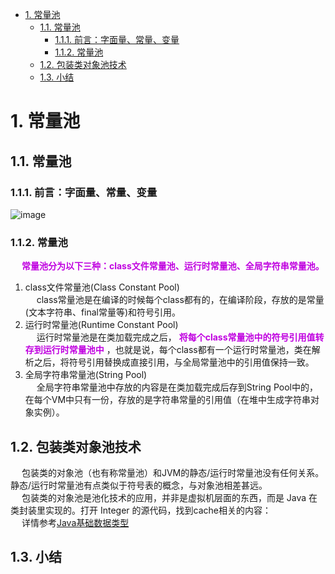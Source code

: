 
<!-- TOC -->

- [1. 常量池](#1-常量池)
    - [1.1. 常量池](#11-常量池)
        - [1.1.1. 前言：字面量、常量、变量](#111-前言字面量常量变量)
        - [1.1.2. 常量池](#112-常量池)
    - [1.2. 包装类对象池技术](#12-包装类对象池技术)
    - [1.3. 小结](#13-小结)

<!-- /TOC -->

# 1. 常量池
<!--
终于搞懂了Java8的内存结构，再也不纠结方法区和常量池了！ 
https://mp.weixin.qq.com/s/WvdPQ8JsR9qqWMlvX7ockA
JAVA常量池，一篇文章就足够入门了。（含图解）
https://blog.csdn.net/qq_41376740/article/details/80338158
常量池 
https://baike.baidu.com/item/%E5%B8%B8%E9%87%8F%E6%B1%A0/3855836?fr=aladdin
Java中的几种常量池
https://blog.csdn.net/luzhensmart/article/details/86565496
常量池详解
https://zhuanlan.zhihu.com/p/64839455
JVM常量池浅析
https://www.jianshu.com/p/cf78e68e3a99
https://blog.csdn.net/qq_34039868/article/details/103957965
-->

## 1.1. 常量池  


### 1.1.1. 前言：字面量、常量、变量  
<!-- 
https://blog.csdn.net/luzhensmart/article/details/86565496
-->
![image](https://gitee.com/wt1814/pic-host/raw/master/images/java/JVM/JVM-132.png)  

### 1.1.2. 常量池
<!-- 
已经明确的一点是 字符串常量池、静态变量 在jdk7时从方法区移入**Java堆**中，那么运行时常量池呢？

https://www.pianshen.com/article/72411279197/
-->

&emsp; **<font color = "clime">常量池分为以下三种：class文件常量池、运行时常量池、全局字符串常量池。</font>**   
1. class文件常量池(Class Constant Pool)  
&emsp; class常量池是在编译的时候每个class都有的，在编译阶段，存放的是常量(文本字符串、final常量等)和符号引用。  
2. 运行时常量池(Runtime Constant Pool)  
&emsp; 运行时常量池是在类加载完成之后， **<font color = "clime">将每个class常量池中的符号引用值转存到运行时常量池中</font>** ，也就是说，每个class都有一个运行时常量池，类在解析之后，将符号引用替换成直接引用，与全局常量池中的引用值保持一致。  
3. 全局字符串常量池(String Pool)  
&emsp; 全局字符串常量池中存放的内容是在类加载完成后存到String Pool中的，在每个VM中只有一份，存放的是字符串常量的引用值（在堆中生成字符串对象实例）。  

## 1.2. 包装类对象池技术
&emsp; 包装类的对象池（也有称常量池）和JVM的静态/运行时常量池没有任何关系。静态/运行时常量池有点类似于符号表的概念，与对象池相差甚远。  
&emsp; 包装类的对象池是池化技术的应用，并非是虚拟机层面的东西，而是 Java 在类封装里实现的。打开 Integer 的源代码，找到cache相关的内容：  
&emsp; 详情参考[Java基础数据类型](/docs/java/basis/BasicsDataType.md)  

## 1.3. 小结  

